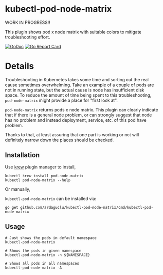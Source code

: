 # kubectl-pod-node-matrix

WORK IN PROGRESS!!

This plugin shows pod x node matrix with suitable colors to mitigate troubleshooting effort.

[![GoDoc](https://godoc.org/github.com/ardaguclu/kubectl-pod-node-matrix?status.svg)](https://godoc.org/github.com/ardaguclu/kubectl-pod-node-matrix)
[![Go Report Card](https://goreportcard.com/badge/ardaguclu/kubectl-pod-node-matrix)](https://goreportcard.com/report/ardaguclu/kubectl-pod-node-matrix)

# Details

Troubleshooting in Kubernetes takes some time and sorting out the real cause sometimes overwhelming. 
Take an example of a couple of pods are not in running state, but the actual cause is node has insufficient
disk space. To reduce the amount of time being spent to this troubleshooting, `pod-node-matrix` might provide a
place for "first look at". 

`pod-node-matrix` returns pods x node matrix. This plugin can clearly indicate that if there is a general node problem,
or can strongly suggest that node has no problem and instead deployment, service, etc. of this pod have problem.

Thanks to that, at least assuring that one part is working or not will definitely narrow down the places should be 
checked.

## Installation

Use [krew](https://sigs.k8s.io/krew) plugin manager to install,

```shell script
kubectl krew install pod-node-matrix
kubectl pod-node-matrix --help
```

Or manually,

`kubectl-pod-node-matrix` can be installed via:

```shell
go get github.com/ardaguclu/kubectl-pod-node-matrix/cmd/kubectl-pod-node-matrix
```

## Usage

```shell script
# Just shows the pods in default namespace
kubectl-pod-node-matrix

# Shows the pods in given namespace
kubectl-pod-node-matrix -n ${NAMESPACE}

# Shows all pods in all namespaces
kubectl-pod-node-matrix -A
```
